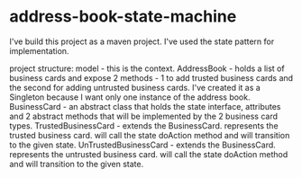# address-book-state-machine

I've build this project as a maven project.
I've used the state pattern for implementation.

project structure:
model - this is the context. 
    AddressBook - holds a list of business cards and expose 2 methods - 1 to add trusted business cards and the second for adding untrusted business cards.
                  I've created it as a Singleton because I want only one instance of the address book.
    BusinessCard - an abstract class that holds the state interface, attributes and 2 abstract methods that will be implemented by the 2 business card types.
    TrustedBusinessCard - extends the BusinessCard. represents the trusted business card. will call the state doAction method and will transition to the given state.
    UnTrustedBusinessCard  - extends the BusinessCard. represents the untrusted business card. will call the state doAction method and will transition to the given state.
